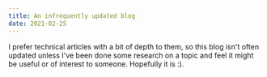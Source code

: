 ```yaml
---
title: An infrequently updated blog
date: 2021-02-25
---
```


I prefer technical articles with a bit of depth to them, so this blog isn't often updated unless I've been done some research on a topic and feel it might be useful or of interest to someone. Hopefully it is :).

